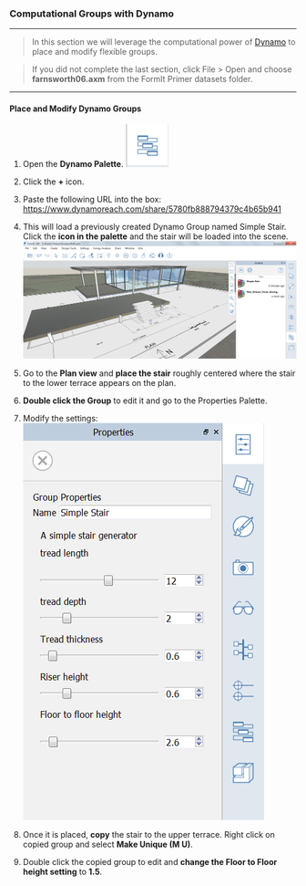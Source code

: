 ### Computational Groups with Dynamo
---

> In this section we will leverage the computational power of [Dynamo](http://dynamobim.org/) to place and modify flexible groups.

> If you did not complete the last section, click File &gt; Open and choose **farnsworth06.axm** from the FormIt Primer datasets folder.

---

#### Place and Modify Dynamo Groups

1. Open the **Dynamo Palette**. ![](./images/99a4e906-2dd3-4a71-bcc9-578018dc5fb8.png)

2. Click the **+** icon.

3. Paste the following URL into the box: <https://www.dynamoreach.com/share/5780fb888794379c4b65b941>

4. This will load a previously created Dynamo Group named Simple Stair. Click the **icon in the palette** and the stair will be loaded into the scene. ![](./images/7f47eb16-9bde-4a17-bf63-898774c31338.png)

5. Go to the **Plan view** and **place the stair** roughly centered where the stair to the lower terrace appears on the plan. 

6. **Double click the Group** to edit it and go to the Properties Palette.

7. Modify the settings:  
![](./images/c068120a-7b4b-4816-ba48-8f7a8066262c.png)

8. Once it is placed, **copy** the stair to the upper terrace. Right click on copied group and select **Make Unique (M U)**.

9. Double click the copied group to edit and **change the Floor to Floor height setting** to **1.5**.
